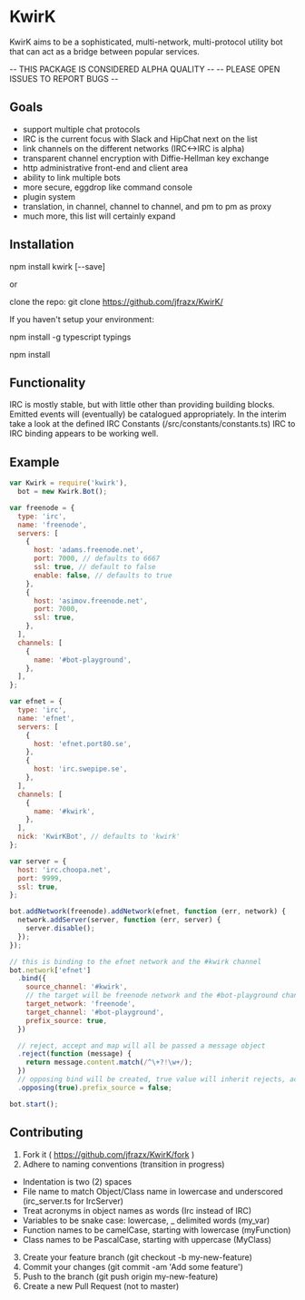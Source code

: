 # KwirK

KwirK aims to be a sophisticated, multi-network, multi-protocol utility bot that can
act as a bridge between popular services.

-- THIS PACKAGE IS CONSIDERED ALPHA QUALITY --
-- PLEASE OPEN ISSUES TO REPORT BUGS --

## Goals

- support multiple chat protocols
- IRC is the current focus with Slack and HipChat next on the list
- link channels on the different networks (IRC<->IRC is alpha)
- transparent channel encryption with Diffie-Hellman key exchange
- http administrative front-end and client area
- ability to link multiple bots
- more secure, eggdrop like command console
- plugin system
- translation, in channel, channel to channel, and pm to pm as proxy
- much more, this list will certainly expand

## Installation

npm install kwirk [--save]

or

clone the repo: git clone https://github.com/jfrazx/KwirK/

If you haven't setup your environment:

npm install -g typescript typings

npm install

## Functionality

IRC is mostly stable, but with little other than providing building blocks.
Emitted events will (eventually) be catalogued appropriately. In the interim take a look at the defined IRC Constants (/src/constants/constants.ts)
IRC to IRC binding appears to be working well.

## Example

```javascript
var Kwirk = require('kwirk'),
  bot = new Kwirk.Bot();

var freenode = {
  type: 'irc',
  name: 'freenode',
  servers: [
    {
      host: 'adams.freenode.net',
      port: 7000, // defaults to 6667
      ssl: true, // default to false
      enable: false, // defaults to true
    },
    {
      host: 'asimov.freenode.net',
      port: 7000,
      ssl: true,
    },
  ],
  channels: [
    {
      name: '#bot-playground',
    },
  ],
};

var efnet = {
  type: 'irc',
  name: 'efnet',
  servers: [
    {
      host: 'efnet.port80.se',
    },
    {
      host: 'irc.swepipe.se',
    },
  ],
  channels: [
    {
      name: '#kwirk',
    },
  ],
  nick: 'KwirKBot', // defaults to 'kwirk'
};

var server = {
  host: 'irc.choopa.net',
  port: 9999,
  ssl: true,
};

bot.addNetwork(freenode).addNetwork(efnet, function (err, network) {
  network.addServer(server, function (err, server) {
    server.disable();
  });
});

// this is binding to the efnet network and the #kwirk channel
bot.network['efnet']
  .bind({
    source_channel: '#kwirk',
    // the target will be freenode network and the #bot-playground channel
    target_network: 'freenode',
    target_channel: '#bot-playground',
    prefix_source: true,
  })

  // reject, accept and map will all be passed a message object
  .reject(function (message) {
    return message.content.match(/^\+?!\w+/);
  })
  // opposing bind will be created, true value will inherit rejects, accepts and maps
  .opposing(true).prefix_source = false;

bot.start();
```

## Contributing

1. Fork it ( https://github.com/jfrazx/KwirK/fork )
2. Adhere to naming conventions (transition in progress)

- Indentation is two (2) spaces
- File name to match Object/Class name in lowercase and underscored (irc_server.ts for IrcServer)
- Treat acronyms in object names as words (Irc instead of IRC)
- Variables to be snake case: lowercase, \_ delimited words (my_var)
- Function names to be camelCase, starting with lowercase (myFunction)
- Class names to be PascalCase, starting with uppercase (MyClass)

3. Create your feature branch (git checkout -b my-new-feature)
4. Commit your changes (git commit -am 'Add some feature')
5. Push to the branch (git push origin my-new-feature)
6. Create a new Pull Request (not to master)
